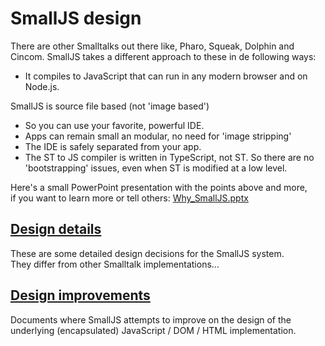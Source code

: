 # SmallJS design

There are other Smalltalks out there like, Pharo, Squeak, Dolphin and Cincom.
SmallJS takes a different approach to these in de following ways:

- It compiles to JavaScript that can run in any modern browser and on Node.js.

SmallJS is source file based (not 'image based')

- So you can use your favorite, powerful IDE.
- Apps can remain small an modular, no need for 'image stripping'
- The IDE is safely separated from your app.
- The ST to JS compiler is written in TypeScript, not ST. So there are no 'bootstrapping' issues, even when ST is modified at a low level.

Here's a small PowerPoint presentation with the points above and more,\
if you want to learn more or tell others: [Why_SmallJS.pptx](Why_SmallJS.pptx)

## [Design details](DesignDetails.md)

These are some detailed design decisions for the SmallJS system.\
They differ from other Smalltalk implementations...

## [Design improvements](DesignImprovements.md)

Documents where SmallJS attempts to improve on the design of the underlying (encapsulated) JavaScript / DOM / HTML implementation.
